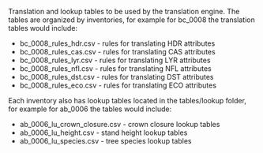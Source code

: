 Translation and lookup tables to be used by the translation engine. The tables are organized by inventories, for example for bc_0008 the translation tables would include:

  * bc_0008_rules_hdr.csv - rules for translating HDR attributes
  * bc_0008_rules_cas.csv - rules for translating CAS attributes
  * bc_0008_rules_lyr.csv - rules for translating LYR attributes
  * bc_0008_rules_nfl.csv - rules for translating NFL attributes
  * bc_0008_rules_dst.csv - rules for translating DST attributes
  * bc_0008_rules_eco.csv - rules for translating ECO attributes
  
Each inventory also has lookup tables located in the tables/lookup folder, for example for ab_0006 the tables would include:

  * ab_0006_lu_crown_closure.csv - crown closure lookup tables  
  * ab_0006_lu_height.csv - stand height lookup tables  
  * ab_0006_lu_species.csv - tree species lookup tables  
